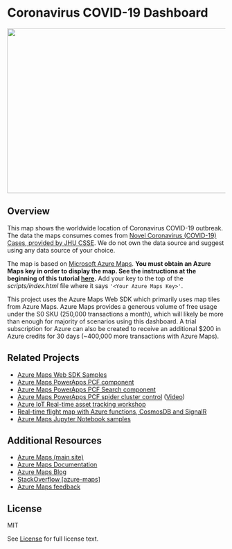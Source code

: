 # Coronavirus COVID-19 Dashboard

<img src="images\snapshot.png" width="540" height="380"  />

## Overview

This map shows the worldwide location of Coronavirus COVID-19 outbreak. The data the maps consumes comes from [Novel Coronavirus (COVID-19) Cases, provided by JHU CSSE](https://github.com/CSSEGISandData/COVID-19). We do not own the data source and suggest using any data source of your choice.

The map is based on [Microsoft Azure Maps](https://azure.microsoft.com/services/azure-maps/). **You must obtain an Azure Maps key in order to display the map. 
See the instructions at the beginning of this tutorial [here](https://docs.microsoft.com/azure/azure-maps/quick-demo-map-app).** Add your key to the top of the *scripts/index.html* file where it says `'<Your Azure Maps Key>'`.

This project uses the Azure Maps Web SDK which primarily uses map tiles from Azure Maps. Azure Maps provides a generous volume of free usage under the S0 SKU (250,000 transactions a month), which will likely be more than enough for majority of scenarios using this dashboard. 
A trial subscription for Azure can also be created to receive an additional $200 in Azure credits for 30 days (~400,000 more transactions with Azure Maps).

## Related Projects

* [Azure Maps Web SDK Samples](https://github.com/Azure-Samples/AzureMapsCodeSamples)
* [Azure Maps PowerApps PCF component](https://github.com/jenschristianschroder/pcfAzureMaps)
* [Azure Maps PowerApps PCF Search component](https://github.com/mkcgphy/Azure-Maps-Get-Search-Address-TypeAhead)
* [Azure Maps PowerApps PCF spider cluster control](https://github.com/alano444/PCFAzureMapCluststerSpider) ([Video](https://www.youtube.com/watch?v=9ehWIk2l4Tc&feature=youtu.be))
* [Azure IoT Real-time asset tracking workshop](https://aka.ms/iot-workshop/asset-tracking) 
* [Real-time flight map with Azure functions, CosmosDB and SignalR](https://github.com/davetheunissen/Global-Azure-Bootcamp-2019-Workshop)
* [Azure Maps Jupyter Notebook samples](https://github.com/Azure-Samples/Azure-Maps-Jupyter-Notebook)

## Additional Resources

* [Azure Maps (main site)](https://azure.com/maps)
* [Azure Maps Documentation](https://docs.microsoft.com/azure/azure-maps/index)
* [Azure Maps Blog](https://azure.microsoft.com/blog/topics/azure-maps/)
* [StackOverflow [azure-maps]](https://stackoverflow.com/questions/tagged/azure-maps)
* [Azure Maps feedback](https://feedback.azure.com/forums/909172-azure-maps)

## License

MIT
 
See [License](LICENSE.md) for full license text.
